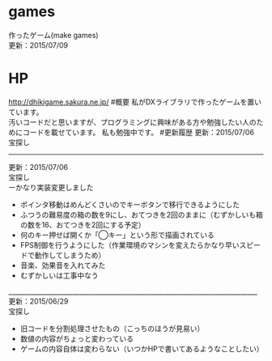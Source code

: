# games
作ったゲーム(make games)<br>
更新：2015/07/09
# HP
http://dhikigame.sakura.ne.jp/
#概要
私がDXライブラリで作ったゲームを置いています。<br>
汚いコードだと思いますが、プログラミングに興味がある方や勉強したい人のためにコードを載せています。
私も勉強中です。
#更新履歴
更新：2015/07/06<br>
宝探し<br>
_____________________________________________________________________________
更新：2015/07/06<br>
宝探し<br>
ーかなり実装変更しました<br>
<ul>
<li>ポインタ移動はめんどくさいのでキーボタンで移行できるようにした</li>
<li>ふつうの難易度の箱の数を9にし、おてつきを2回のままに（むずかしいも箱の数を16、おてつきを2回にする予定）</li>
<li>何のキー押せば開くか「◯キー」という形で描画されている</li>
<li>FPS制御を行うようにした（作業環境のマシンを変えたらかなり早いスピードで動作してしまうため）</li>
<li>音楽、効果音を入れてみた</li>
<li>むずかしいは工事中なう</li>
</ul>
_____________________________________________________________________________
更新：2015/06/29<br>
宝探し<br>
<ul>
<li>旧コードを分割処理させたもの（こっちのほうが見易い）</li>
<li>数値の内容がちょっと変わっている</li>
<li>ゲームの内容自体は変わらない（いつかHPで書いてあるようなことしたい）</li>
</ul>
